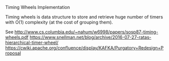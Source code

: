 Timing Wheels Implementation

Timing wheels is data structure to store and retrieve huge number of timers with O(1) complexity (at the cost of grouping them).

See
http://www.cs.columbia.edu/~nahum/w6998/papers/sosp87-timing-wheels.pdf
https://www.snellman.net/blog/archive/2016-07-27-ratas-hierarchical-timer-wheel/
https://cwiki.apache.org/confluence/display/KAFKA/Purgatory+Redesign+Proposal
